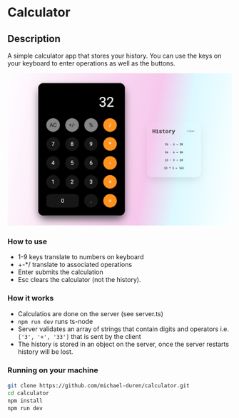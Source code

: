 # Calculator

## Description

A simple calculator app that stores your history. You can use the keys on your keyboard to enter operations as well as the buttons.

![Image of App](./images/demo.png)

### How to use

- 1-9 keys translate to numbers on keyboard
- +-\*/ translate to associated operations
- Enter submits the calculation
- Esc clears the calculator (not the history).

### How it works

- Calculatios are done on the server (see server.ts)
- `npm run dev` runs ts-node
- Server validates an array of strings that contain digits and operators i.e. `['3', '+', '33']` that is sent by the client
- The history is stored in an object on the server, once the server restarts history will be lost.

### Running on your machine

```bash
git clone https://github.com/michael-duren/calculator.git
cd calculator
npm install
npm run dev
```
